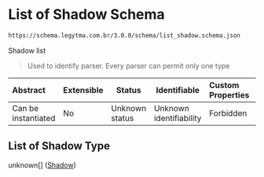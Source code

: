 # List of Shadow Schema

```txt
https://schema.legytma.com.br/3.0.0/schema/list_shadow.schema.json
```

Shadow list


> Used to identify parser. Every parser can permit only one type
>

| Abstract            | Extensible | Status         | Identifiable            | Custom Properties | Additional Properties | Access Restrictions | Defined In                                                                          |
| :------------------ | ---------- | -------------- | ----------------------- | :---------------- | --------------------- | ------------------- | ----------------------------------------------------------------------------------- |
| Can be instantiated | No         | Unknown status | Unknown identifiability | Forbidden         | Allowed               | none                | [list_shadow.schema.json](../schema/list_shadow.schema.json) |

## List of Shadow Type

unknown\[] ([Shadow](list_shadow-shadow.md))
